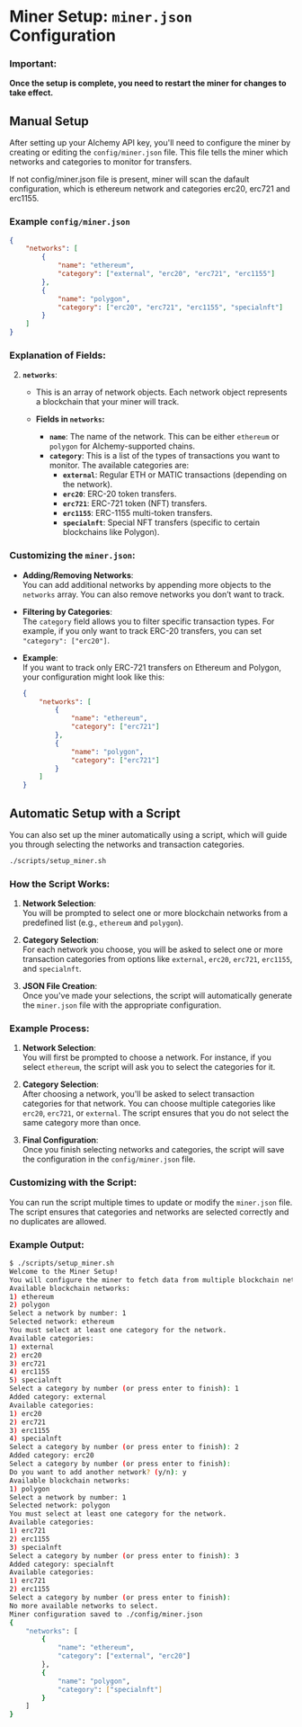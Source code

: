 # Miner Setup: `miner.json` Configuration

### Important:

**Once the setup is complete, you need to restart the miner for changes to take effect.**

## Manual Setup

After setting up your Alchemy API key, you'll need to configure the miner by creating or editing the `config/miner.json` file. This file tells the miner which networks and categories to monitor for transfers.

If not config/miner.json file is present, miner will scan the dafault configuration, which is ethereum network and categories erc20, erc721 and erc1155.

### Example `config/miner.json`

```json
{
    "networks": [
        {
            "name": "ethereum",
            "category": ["external", "erc20", "erc721", "erc1155"]
        },
        {
            "name": "polygon",
            "category": ["erc20", "erc721", "erc1155", "specialnft"]
        }
    ]
}
```

### Explanation of Fields:

2. **`networks`**:  
   - This is an array of network objects. Each network object represents a blockchain that your miner will track.
   
   - **Fields in `networks`:**
     - **`name`**: The name of the network. This can be either `ethereum` or `polygon` for Alchemy-supported chains.
     - **`category`**: This is a list of the types of transactions you want to monitor. The available categories are:
       - **`external`**: Regular ETH or MATIC transactions (depending on the network).
       - **`erc20`**: ERC-20 token transfers.
       - **`erc721`**: ERC-721 token (NFT) transfers.
       - **`erc1155`**: ERC-1155 multi-token transfers.
       - **`specialnft`**: Special NFT transfers (specific to certain blockchains like Polygon).

### Customizing the `miner.json`:

- **Adding/Removing Networks**:  
  You can add additional networks by appending more objects to the `networks` array. You can also remove networks you don’t want to track.
  
- **Filtering by Categories**:  
  The `category` field allows you to filter specific transaction types. For example, if you only want to track ERC-20 transfers, you can set `"category": ["erc20"]`.

- **Example**:  
  If you want to track only ERC-721 transfers on Ethereum and Polygon, your configuration might look like this:
  
  ```json
  {
      "networks": [
          {
              "name": "ethereum",
              "category": ["erc721"]
          },
          {
              "name": "polygon",
              "category": ["erc721"]
          }
      ]
  }
  ```


## Automatic Setup with a Script

You can also set up the miner automatically using a script, which will guide you through selecting the networks and transaction categories.

```bash
./scripts/setup_miner.sh
```

### How the Script Works:

1. **Network Selection**:  
   You will be prompted to select one or more blockchain networks from a predefined list (e.g., `ethereum` and `polygon`).
   
2. **Category Selection**:  
   For each network you choose, you will be asked to select one or more transaction categories from options like `external`, `erc20`, `erc721`, `erc1155`, and `specialnft`.

3. **JSON File Creation**:  
   Once you've made your selections, the script will automatically generate the `miner.json` file with the appropriate configuration.

### Example Process:

1. **Network Selection**:  
   You will first be prompted to choose a network. For instance, if you select `ethereum`, the script will ask you to select the categories for it.

2. **Category Selection**:  
   After choosing a network, you'll be asked to select transaction categories for that network. You can choose multiple categories like `erc20`, `erc721`, or `external`. The script ensures that you do not select the same category more than once.

3. **Final Configuration**:  
   Once you finish selecting networks and categories, the script will save the configuration in the `config/miner.json` file.

### Customizing with the Script:

You can run the script multiple times to update or modify the `miner.json` file. The script ensures that categories and networks are selected correctly and no duplicates are allowed.

### Example Output:

```bash
$ ./scripts/setup_miner.sh
Welcome to the Miner Setup!
You will configure the miner to fetch data from multiple blockchain networks.
Available blockchain networks:
1) ethereum
2) polygon
Select a network by number: 1
Selected network: ethereum
You must select at least one category for the network.
Available categories:
1) external
2) erc20
3) erc721
4) erc1155
5) specialnft
Select a category by number (or press enter to finish): 1
Added category: external
Available categories:
1) erc20
2) erc721
3) erc1155
4) specialnft
Select a category by number (or press enter to finish): 2
Added category: erc20
Select a category by number (or press enter to finish): 
Do you want to add another network? (y/n): y
Available blockchain networks:
1) polygon
Select a network by number: 1
Selected network: polygon
You must select at least one category for the network.
Available categories:
1) erc721
2) erc1155
3) specialnft
Select a category by number (or press enter to finish): 3
Added category: specialnft
Available categories:
1) erc721
2) erc1155
Select a category by number (or press enter to finish): 
No more available networks to select.
Miner configuration saved to ./config/miner.json
{
    "networks": [
        {
            "name": "ethereum",
            "category": ["external", "erc20"]
        },
        {
            "name": "polygon",
            "category": ["specialnft"]
        }
    ]
}
```



